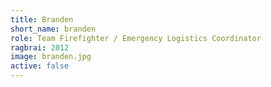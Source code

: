 ```yaml
---
title: Branden
short_name: branden
role: Team Firefighter / Emergency Logistics Coordinator
ragbrai: 2012
image: branden.jpg
active: false
---
```

